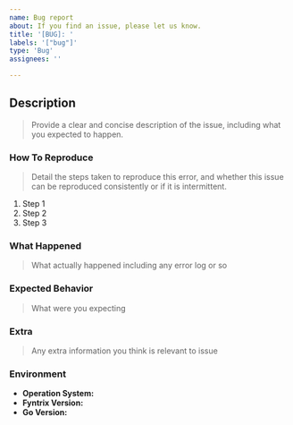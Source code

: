 ```yaml
---
name: Bug report
about: If you find an issue, please let us know.
title: '[BUG]: '
labels: '["bug"]'
type: 'Bug'
assignees: ''

---
```


<!--
Thank you in advance for helping us to improve Fyntrix!

Please read through the template below and answer all relevant questions.
Your additional work here is greatly appreciated and will help us respond as quickly as possible.
-->

## Description

> Provide a clear and concise description of the issue, including what you expected to happen.

### How To Reproduce

> Detail the steps taken to reproduce this error, and
> whether this issue can be reproduced consistently or if it is intermittent.

1. Step 1
2. Step 2
3. Step 3

### What Happened

> What actually happened including any error log or so

### Expected Behavior

> What were you expecting

### Extra

> Any extra information you think is relevant to issue

### Environment

- **Operation System:**
- **Fyntrix Version:**
- **Go Version:**